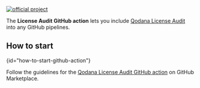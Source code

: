 [//]: # (title: License Audit GitHub Action)

[![official project](https://jb.gg/badges/official-flat-square.svg)](https://confluence.jetbrains.com/display/ALL/JetBrains+on+GitHub)

> <include src="lib_qd.xml" include-id="eap-warning"/>

The **License Audit GitHub action** lets you include [Qodana License Audit](about-license-audit.md) into any GitHub pipelines.

## How to start
{id="how-to-start-github-action"}

Follow the guidelines for the [Qodana License Audit GitHub action](https://github.com/JetBrains/qodana-license-audit-action) on GitHub Marketplace.
